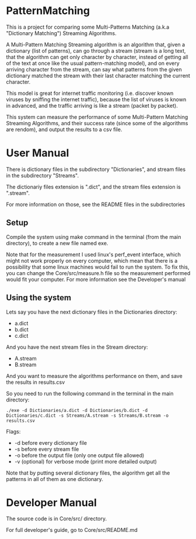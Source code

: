 PatternMatching
===============

This is a project for comparing some Multi-Patterns Matching (a.k.a "Dictionary Matching") Streaming Algorithms.

A Multi-Pattern Matching Streaming algorithm is an algorithm that, given a dictionary (list of patterns), can go
through a stream (stream is a long text, that the algorithm can get only character by character, instead of getting
all of the text at once like the usual pattern-matching model), and on every arriving character from the stream,
can say what patterns from the given dictionary matched the stream with their last character matching the current character.

This model is great for internet traffic monitoring (i.e. discover known viruses by sniffing the internet traffic),
because the list of viruses is known in advanced, and the traffic arriving is like a stream (packet by packet).

This system can measure the performance of some Multi-Pattern Matching Streaming Algorithms, and their success rate
(since some of the algorithms are rendom), and output the results to a csv file.

# User Manual

There is dictionary files in the subdirectory "Dictionaries", and stream files in the subdirectory "Streams".

The dictionariy files extension is ".dict", and the stream files extension is ".stream".

For more information on those, see the README files in the subdirectories

## Setup

Compile the system using make command in the terminal (from the main directory), to create a new file named exe.

Note that for the measurement I used linux's perf_event interface, which might not work properly on every computer,
which mean that there is a possibility that some linux machines would fail to run the system.
To fix this, you can change the Core/src/measure.h file so the measurement performed would fit your computer.
For more information see the Developer's manual

## Using the system

Lets say you have the next dictionary files in the Dictionaries directory:
*  a.dict
*  b.dict
*  c.dict

And you have the next stream files in the Stream directory:
*  A.stream
*  B.stream

And you want to measure the algorithms performance on them, and save the results in results.csv

So you need to run the following command in the terminal in the main directory:

	./exe -d Dictionaries/a.dict -d Dictionaries/b.dict -d Dictionaries/c.dict -s Streams/A.stream -s Streams/B.stream -o results.csv

Flags:

* -d before every dictionary file
* -s before every stream file
* -o before the output file (only one output file allowed)
* -v (optional) for verbose mode (print more detailed output)

Note that by putting several dictionary files, the algorithm get all the patterns in all of them as one dictionary.

# Developer Manual

The source code is in Core/src/ directory.

For full developer's guide, go to Core/src/README.md